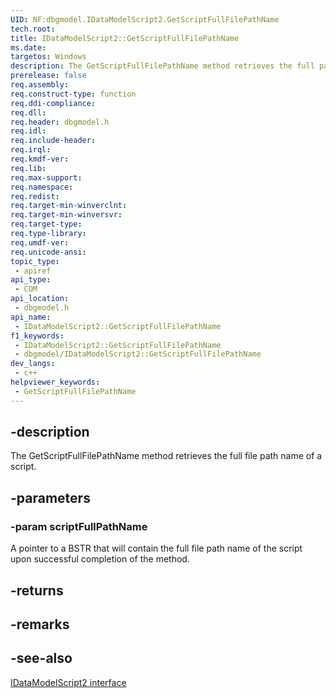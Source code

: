 ```yaml
---
UID: NF:dbgmodel.IDataModelScript2.GetScriptFullFilePathName
tech.root: 
title: IDataModelScript2::GetScriptFullFilePathName
ms.date: 
targetos: Windows
description: The GetScriptFullFilePathName method retrieves the full path name of the script file.
prerelease: false
req.assembly: 
req.construct-type: function
req.ddi-compliance: 
req.dll: 
req.header: dbgmodel.h
req.idl: 
req.include-header: 
req.irql: 
req.kmdf-ver: 
req.lib: 
req.max-support: 
req.namespace: 
req.redist: 
req.target-min-winverclnt: 
req.target-min-winversvr: 
req.target-type: 
req.type-library: 
req.umdf-ver: 
req.unicode-ansi: 
topic_type:
 - apiref
api_type:
 - COM
api_location:
 - dbgmodel.h
api_name:
 - IDataModelScript2::GetScriptFullFilePathName
f1_keywords:
 - IDataModelScript2::GetScriptFullFilePathName
 - dbgmodel/IDataModelScript2::GetScriptFullFilePathName
dev_langs:
 - c++
helpviewer_keywords:
 - GetScriptFullFilePathName
---
```


## -description

The GetScriptFullFilePathName method retrieves the full file path name of a script.

## -parameters

### -param scriptFullPathName

A pointer to a BSTR that will contain the full file path name of the script upon successful completion of the method.

## -returns

## -remarks

## -see-also

[IDataModelScript2 interface](nn-dbgmodel-idatamodelscript2.md)